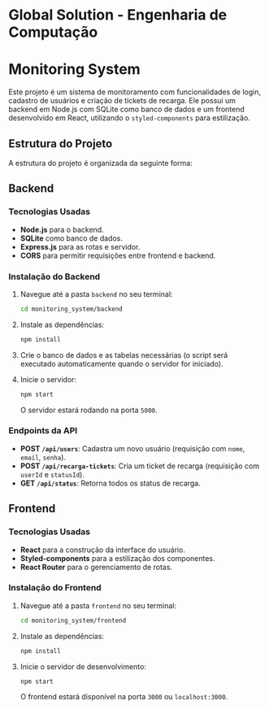 # Global Solution - Engenharia de Computação

# Monitoring System

Este projeto é um sistema de monitoramento com funcionalidades de login, cadastro de usuários e criação de tickets de recarga. Ele possui um backend em Node.js com SQLite como banco de dados e um frontend desenvolvido em React, utilizando o `styled-components` para estilização.

## Estrutura do Projeto

A estrutura do projeto é organizada da seguinte forma:

## Backend

### Tecnologias Usadas

- **Node.js** para o backend.
- **SQLite** como banco de dados.
- **Express.js** para as rotas e servidor.
- **CORS** para permitir requisições entre frontend e backend.

### Instalação do Backend

1. Navegue até a pasta `backend` no seu terminal:

    ```bash
    cd monitoring_system/backend
    ```

2. Instale as dependências:

    ```bash
    npm install
    ```

3. Crie o banco de dados e as tabelas necessárias (o script será executado automaticamente quando o servidor for iniciado).

4. Inicie o servidor:

    ```bash
    npm start
    ```

   O servidor estará rodando na porta `5000`.

### Endpoints da API

- **POST `/api/users`**: Cadastra um novo usuário (requisição com `nome`, `email`, `senha`).
- **POST `/api/recarga-tickets`**: Cria um ticket de recarga (requisição com `userId` e `statusId`).
- **GET `/api/status`**: Retorna todos os status de recarga.

## Frontend

### Tecnologias Usadas

- **React** para a construção da interface do usuário.
- **Styled-components** para a estilização dos componentes.
- **React Router** para o gerenciamento de rotas.

### Instalação do Frontend

1. Navegue até a pasta `frontend` no seu terminal:

    ```bash
    cd monitoring_system/frontend
    ```

2. Instale as dependências:

    ```bash
    npm install
    ```

3. Inicie o servidor de desenvolvimento:

    ```bash
    npm start
    ```

   O frontend estará disponível na porta `3000` ou `localhost:3000`.


